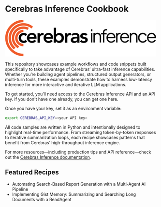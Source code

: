 # Cerebras Inference Cookbook

<p align="left">
  <img src="images/cerebras-inference-logo.svg" width="500" alt="Cerebras Inference Logo">
</p>

This repository showcases example workflows and code snippets built specifically to take advantage of Cerebras’ ultra-fast inference capabilities. Whether you’re building agent pipelines, structured output generators, or multi-turn tools, these examples demonstrate how to harness low-latency inference for more interactive and iterative LLM applications.

To get started, you’ll need access to the Cerebras Inference API and an API key. If you don't have one already, you can get one here. 

Once you have your key, set it as an environment variable:

```bash
export CEREBRAS_API_KEY=<your API key>
```

All code samples are written in Python and intentionally designed to highlight real-time performance. From streaming token-by-token responses to iterative summarization loops, each recipe showcases patterns that benefit from Cerebras’ high-throughput inference engine.

For more resources—including production tips and API reference—check out the [Cerebras Inference documentation](https://inference-docs.cerebras.ai).

## Featured Recipes

* Automating Search-Based Report Generation with a Multi-Agent AI Pipeline
* Implementing Gist Memory: Summarizing and Searching Long Documents with a ReadAgent
